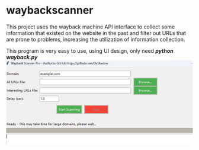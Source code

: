 # waybackscanner
This project uses the wayback machine API interface to collect some information that existed on the website in the past and filter out URLs that are prone to problems, increasing the utilization of information collection.

This program is very easy to use, using UI design, only need
***python wayback.py***
<img align='center' src="./image/1743573361796.jpg" >
